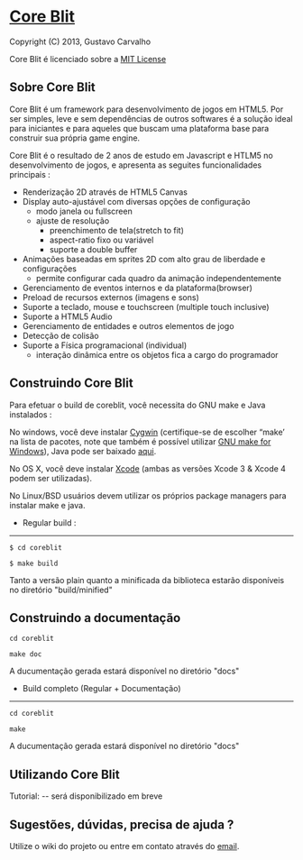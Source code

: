 [Core Blit](http://github.com/gfcarvalho/coreblit)
=============================================================================

Copyright (C) 2013, Gustavo Carvalho

Core Blit é licenciado sobre a [MIT License](http://www.opensource.org/licenses/mit-license.php)

Sobre Core Blit
-------------------------------------------------------------------------------
Core Blit é um framework para desenvolvimento de jogos em HTML5.
Por ser simples, leve e sem dependências de outros softwares é a solução ideal para iniciantes e para aqueles que buscam uma plataforma base para construir sua própria game engine.

Core Blit é o resultado de 2 anos de estudo em Javascript e HTLM5 no desenvolvimento de jogos, e apresenta as seguites funcionalidades principais :

- Renderização 2D através de HTML5 Canvas
- Display auto-ajustável com diversas opções de configuração
  - modo janela ou fullscreen
  - ajuste de resolução
	- preenchimento de tela(stretch to fit)
	- aspect-ratio fixo ou variável
	- suporte a double buffer
- Animações baseadas em sprites 2D com alto grau de liberdade e configurações
	- permite configurar cada quadro da animação independentemente
- Gerenciamento de eventos internos e da plataforma(browser)
- Preload de recursos externos (imagens e sons)
- Suporte a teclado, mouse e touchscreen (multiple touch inclusive)
- Suporte a HTML5 Audio
- Gerenciamento de entidades e outros elementos de jogo
- Detecção de colisão
- Suporte a Física programacional (individual)
	- interação dinâmica entre os objetos fica a cargo do programador


Construindo Core Blit
-------------------------------------------------------------------------------
Para efetuar o build de coreblit, você necessita do GNU make e Java instalados :

No windows, você deve instalar [Cygwin](http://cygwin.com/) (certifique-se de escolher “make’ na lista de pacotes, note que também é possível utilizar [GNU make for Windows](http://gnuwin32.sourceforge.net/packages/make.htm)), Java pode ser baixado [aqui](http://java.com/en/download/index.jsp).

No OS X, você deve instalar [Xcode](https://developer.apple.com/xcode/) (ambas as versões Xcode 3 & Xcode 4 podem ser utilizadas).

No Linux/BSD usuários devem utilizar os próprios package managers para instalar make e java.

* Regular build :
-------------------------------------------------------------------------------
`$ cd coreblit`

`$ make build`

Tanto a versão plain quanto a minificada da biblioteca estarão disponíveis no diretório "build/minified"

Construindo a documentação
-------------------------------------------------------------------------------
`cd coreblit`

`make doc`

A ducumentação gerada estará disponível no diretório "docs"

* Build completo (Regular + Documentação)
-------------------------------------------------------------------------------
`cd coreblit`

`make`

A ducumentação gerada estará disponível no diretório "docs"

Utilizando Core Blit
-------------------------------------------------------------------------------
Tutorial: -- será disponibilizado em breve

Sugestões, dúvidas, precisa de ajuda ?
-------------------------------------------------------------------------------
Utilize o wiki do projeto ou entre em contato através do [email](mailto:gustavo.carvalho@ufv.br).
